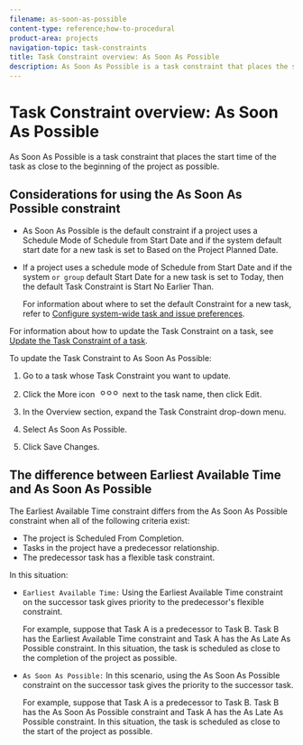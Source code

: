 ```yaml
---
filename: as-soon-as-possible
content-type: reference;how-to-procedural
product-area: projects
navigation-topic: task-constraints
title: Task Constraint overview: As Soon As Possible
description: As Soon As Possible is a task constraint that places the start time of the task as close to the beginning of the project as possible.
---
```


# Task Constraint overview: As Soon As Possible

As Soon As Possible is a task constraint that places the start time of the task as close to the beginning of the project as possible.

## Considerations for using the As Soon As Possible constraint

* As Soon As Possible is the default constraint if a project uses a Schedule Mode of Schedule from Start Date and if the system default start date for a new task is set to Based on the Project Planned Date.  

* If a project uses a schedule mode of Schedule from Start Date and if the system `or group` default Start Date for a new task is set to Today, then the default Task Constraint is Start No Earlier Than.

  For information about where to set the default Constraint for a new task, refer to [Configure system-wide task and issue preferences](../../../administration-and-setup/set-up-workfront/configure-system-defaults/set-task-issue-preferences.md).

For information about how to update the Task&nbsp;Constraint on a task, see [Update the Task Constraint of a task](../../../manage-work/tasks/task-constraints/update-task-constraint-of-task.md).

<!--
<div data-mc-conditions="QuicksilverOrClassic.Draft mode">
<p>To update the Task Constraint to As Soon As Possible: </p>
<ol>
<li value="1">Go to a task whose Task Constraint you want to update.</li>
<li value="2"> <draft-comment>
<p data-mc-conditions="QuicksilverOrClassic.Quicksilver">Click the <span class="bold">More</span> icon <img src="assets/qs-more-icon-on-an-object.png"> next to the task name, then click <span class="bold">Edit</span>.</p>
</draft-comment><p data-mc-conditions="QuicksilverOrClassic.Quicksilver">Click the <span class="bold">More</span> icon <img src="assets/qs-more-icon-on-an-object.png"> next to the task name, then click <span class="bold">Edit</span>.</p> </li>
<li value="3"> <p>In the <span class="bold">Overview</span> section, expand the <span class="bold">Task Constraint</span> drop-down menu.</p> </li>
<li value="4"> <p>Select <span class="bold">As Soon As Possible</span>.</p> </li>
<li value="5">Click <span class="bold">Save Changes</span>. </li>
</ol>
</div>
-->

To update the Task Constraint to As Soon As Possible:

<ol> 
 <li value="1">Go to a task whose Task Constraint you want to update.</li> 
 <li value="2"> <p data-mc-conditions="QuicksilverOrClassic.Quicksilver">Click the <span class="bold">More</span> icon <img src="assets/qs-more-icon-on-an-object.png"> next to the task name, then click <span class="bold">Edit</span>.</p> </li> 
 <li value="3"> <p>In the <span class="bold">Overview</span> section, expand the <span class="bold">Task Constraint</span> drop-down menu.</p> </li> 
 <li value="4"> <p>Select <span class="bold">As Soon As Possible</span>.</p> </li> 
 <li value="5">Click <span class="bold">Save Changes</span>. </li> 
</ol>

## The difference between Earliest Available Time and As Soon As Possible

The Earliest Available Time constraint differs from the As Soon As Possible constraint when all of the following criteria exist:

* The project is Scheduled From Completion. 
* Tasks in the project have a predecessor relationship. 
* The predecessor task has a flexible task constraint.

In this situation:

* `Earliest Available Time:` Using the Earliest Available Time constraint on the successor task gives priority to the predecessor's flexible constraint.

  For example, suppose that Task A is a predecessor to Task B. Task B has the Earliest Available Time constraint and Task A has the As Late As Possible constraint. In this situation, the task is scheduled as close to the completion of the project as possible.

* `As Soon As Possible:` In this scenario, using the As Soon As Possible constraint on the successor task gives the priority to the successor task.

  For example, suppose that Task A is a predecessor to Task B. Task B has the As Soon As Possible constraint and Task A has the As Late As Possible constraint. In this situation, the task is scheduled as close to the start of the project as possible.

